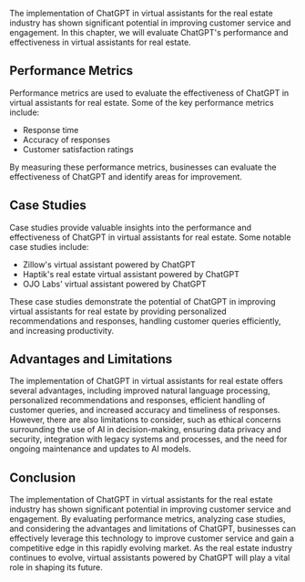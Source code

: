 
The implementation of ChatGPT in virtual assistants for the real estate industry has shown significant potential in improving customer service and engagement. In this chapter, we will evaluate ChatGPT's performance and effectiveness in virtual assistants for real estate.

Performance Metrics
-------------------

Performance metrics are used to evaluate the effectiveness of ChatGPT in virtual assistants for real estate. Some of the key performance metrics include:

* Response time
* Accuracy of responses
* Customer satisfaction ratings

By measuring these performance metrics, businesses can evaluate the effectiveness of ChatGPT and identify areas for improvement.

Case Studies
------------

Case studies provide valuable insights into the performance and effectiveness of ChatGPT in virtual assistants for real estate. Some notable case studies include:

* Zillow's virtual assistant powered by ChatGPT
* Haptik's real estate virtual assistant powered by ChatGPT
* OJO Labs' virtual assistant powered by ChatGPT

These case studies demonstrate the potential of ChatGPT in improving virtual assistants for real estate by providing personalized recommendations and responses, handling customer queries efficiently, and increasing productivity.

Advantages and Limitations
--------------------------

The implementation of ChatGPT in virtual assistants for real estate offers several advantages, including improved natural language processing, personalized recommendations and responses, efficient handling of customer queries, and increased accuracy and timeliness of responses. However, there are also limitations to consider, such as ethical concerns surrounding the use of AI in decision-making, ensuring data privacy and security, integration with legacy systems and processes, and the need for ongoing maintenance and updates to AI models.

Conclusion
----------

The implementation of ChatGPT in virtual assistants for the real estate industry has shown significant potential in improving customer service and engagement. By evaluating performance metrics, analyzing case studies, and considering the advantages and limitations of ChatGPT, businesses can effectively leverage this technology to improve customer service and gain a competitive edge in this rapidly evolving market. As the real estate industry continues to evolve, virtual assistants powered by ChatGPT will play a vital role in shaping its future.
